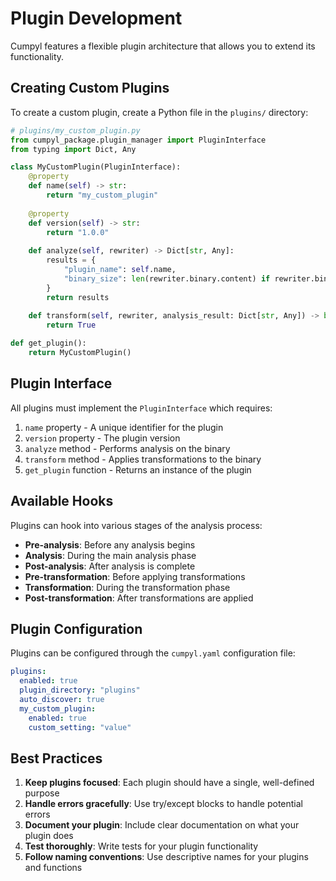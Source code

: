 # Plugin Development

Cumpyl features a flexible plugin architecture that allows you to extend its functionality.

## Creating Custom Plugins

To create a custom plugin, create a Python file in the `plugins/` directory:

```python
# plugins/my_custom_plugin.py
from cumpyl_package.plugin_manager import PluginInterface
from typing import Dict, Any

class MyCustomPlugin(PluginInterface):
    @property
    def name(self) -> str:
        return "my_custom_plugin"
    
    @property
    def version(self) -> str:
        return "1.0.0"
    
    def analyze(self, rewriter) -> Dict[str, Any]:
        results = {
            "plugin_name": self.name,
            "binary_size": len(rewriter.binary.content) if rewriter.binary else 0,
        }
        return results
    
    def transform(self, rewriter, analysis_result: Dict[str, Any]) -> bool:
        return True

def get_plugin():
    return MyCustomPlugin()
```

## Plugin Interface

All plugins must implement the `PluginInterface` which requires:

1. `name` property - A unique identifier for the plugin
2. `version` property - The plugin version
3. `analyze` method - Performs analysis on the binary
4. `transform` method - Applies transformations to the binary
5. `get_plugin` function - Returns an instance of the plugin

## Available Hooks

Plugins can hook into various stages of the analysis process:

- **Pre-analysis**: Before any analysis begins
- **Analysis**: During the main analysis phase
- **Post-analysis**: After analysis is complete
- **Pre-transformation**: Before applying transformations
- **Transformation**: During the transformation phase
- **Post-transformation**: After transformations are applied

## Plugin Configuration

Plugins can be configured through the `cumpyl.yaml` configuration file:

```yaml
plugins:
  enabled: true
  plugin_directory: "plugins"
  auto_discover: true
  my_custom_plugin:
    enabled: true
    custom_setting: "value"
```

## Best Practices

1. **Keep plugins focused**: Each plugin should have a single, well-defined purpose
2. **Handle errors gracefully**: Use try/except blocks to handle potential errors
3. **Document your plugin**: Include clear documentation on what your plugin does
4. **Test thoroughly**: Write tests for your plugin functionality
5. **Follow naming conventions**: Use descriptive names for your plugins and functions